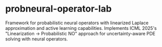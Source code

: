 # probneural-operator-lab
Framework for probabilistic neural operators with linearized Laplace approximation and active learning capabilities. Implements ICML 2025's "Linearization → Probabilistic NO" approach for uncertainty-aware PDE solving with neural operators.
